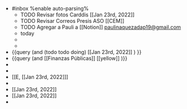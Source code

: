 - #inbox %enable auto-parsing%
	- TODO Revisar fotos Carddis [[Jan 23rd, 2022]]
	- TODO Revisar Correos Presis ASO [[CEM]]
	- TODO Agregar a  Pauli a [[Notion]]  paulinaquezadap19@gmail.com
	- today
	-
	-
- {{query   (and (todo todo doing) [[Jan 23rd, 2022]] ) }}
- {{query (and [[Finanzas Públicas]] [[yellow]] )}}
-
-
- [[E, [[Jan 23rd, 2022]]]
-
- [[Jan 23rd, 2022]]
- [[Jan 23rd, 2022]]
-